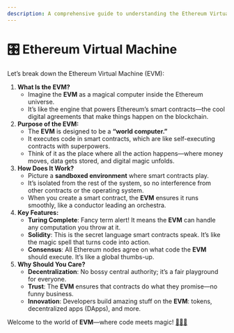 ```yaml
---
description: A comprehensive guide to understanding the Ethereum Virtual Machine (EVM), its purpose, workings, key features, and why it matters.
---
```


# 🎛️ Ethereum Virtual Machine

Let’s break down the Ethereum Virtual Machine (EVM):

1. **What Is the EVM?**
   * Imagine the **EVM** as a magical computer inside the Ethereum universe.
   * It’s like the engine that powers Ethereum’s smart contracts—the cool digital agreements that make things happen on the blockchain.
2. **Purpose of the EVM:**
   * The **EVM** is designed to be a **“world computer.”**
   * It executes code in smart contracts, which are like self-executing contracts with superpowers.
   * Think of it as the place where all the action happens—where money moves, data gets stored, and digital magic unfolds.
3. **How Does It Work?**
   * Picture a **sandboxed environment** where smart contracts play.
   * It’s isolated from the rest of the system, so no interference from other contracts or the operating system.
   * When you create a smart contract, the **EVM** ensures it runs smoothly, like a conductor leading an orchestra.
4. **Key Features:**
   * **Turing Complete**: Fancy term alert! It means the **EVM** can handle any computation you throw at it.
   * **Solidity**: This is the secret language smart contracts speak. It’s like the magic spell that turns code into action.
   * **Consensus**: All Ethereum nodes agree on what code the **EVM** should execute. It’s like a global thumbs-up.
5. **Why Should You Care?**
   * **Decentralization**: No bossy central authority; it’s a fair playground for everyone.
   * **Trust**: The **EVM** ensures that contracts do what they promise—no funny business.
   * **Innovation**: Developers build amazing stuff on the **EVM**: tokens, decentralized apps (DApps), and more.

Welcome to the world of **EVM**—where code meets magic! [🌟🚀🔮](https://www.geeksforgeeks.org/what-is-ethereum-virtual-machine-and-how-it-works/)
